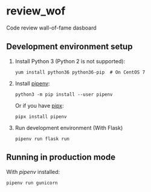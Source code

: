# review_wof
Code review wall-of-fame dasboard

## Development environment setup

1. Install Python 3 (Python 2 is not supported):

   ```
   yum install python36 python36-pip  # On CentOS 7
   ```

2. Install [pipenv][1]:

   ```
   python3 -m pip install --user pipenv
   ```

   Or if you have [pipx][2]:

   ```
   pipx install pipenv
   ```

3. Run development environment (With Flask)

   ```
   pipenv run flask run
   ```

## Running in production mode

With *pipenv* installed:

```
pipenv run gunicorn
```


[1]: https://github.com/pypa/pipenv
[2]: https://pipxproject.github.io/pipx/
